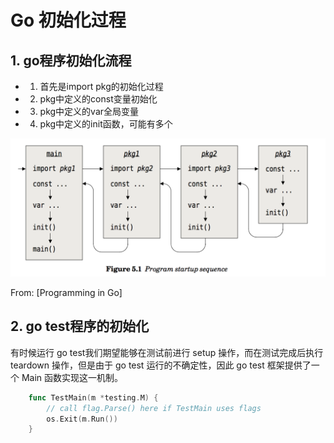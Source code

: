 # Go 初始化过程

## 1. go程序初始化流程

* 1. 首先是import pkg的初始化过程
* 2. pkg中定义的const变量初始化
* 3. pkg中定义的var全局变量
* 4. pkg中定义的init函数，可能有多个


![int_seq](go_init_seq.png)

From: [Programming in Go]

## 2. go test程序的初始化

有时候运行 go test我们期望能够在测试前进行 setup 操作，而在测试完成后执行 teardown 操作，但是由于 go test 运行的不确定性，因此 go test 框架提供了一个 Main 函数实现这一机制。

```go
	func TestMain(m *testing.M) {
		// call flag.Parse() here if TestMain uses flags
		os.Exit(m.Run())
	}
```
